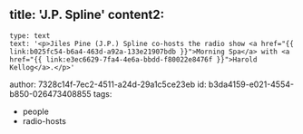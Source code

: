 title: 'J.P. Spline'
content2:
  -
    type: text
    text: '<p>Jiles Pine (J.P.) Spline co-hosts the radio show <a href="{{ link:b025fc54-b6a4-463d-a92a-133e21907bdb }}">Morning Spa</a> with <a href="{{ link:e3ec6629-7fa4-4e6a-bbdd-f80022e8476f }}">Harold Kellog</a>.</p>'
author: 7328c14f-7ec2-4511-a24d-29a1c5ce23eb
id: b3da4159-e021-4554-b850-026473408855
tags:
  - people
  - radio-hosts
